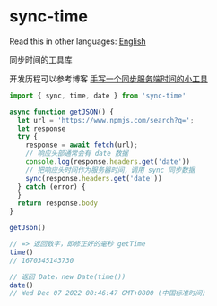 # sync-time

Read this in other languages: [English](https://github.com/wsafight/sync-time/blob/main/README.EN.md)

同步时间的工具库

开发历程可以参考博客 [手写一个同步服务端时间的小工具](https://github.com/wsafight/personBlog/issues/51)

```ts
import { sync, time, date } from 'sync-time'

async function getJSON() {
  let url = 'https://www.npmjs.com/search?q=';
  let response
  try {
    response = await fetch(url);
    // 响应头部通常会有 date 数据
    console.log(response.headers.get('date'))
    // 把响应头时间作为服务器时间，调用 sync 同步数据
    sync(response.headers.get('date'))
  } catch (error) {
  }
  return response.body
}

getJson()

// => 返回数字，即修正好的毫秒 getTime
time()
// 1670345143730

// 返回 Date，new Date(time())
date()
// Wed Dec 07 2022 00:46:47 GMT+0800 (中国标准时间)
```